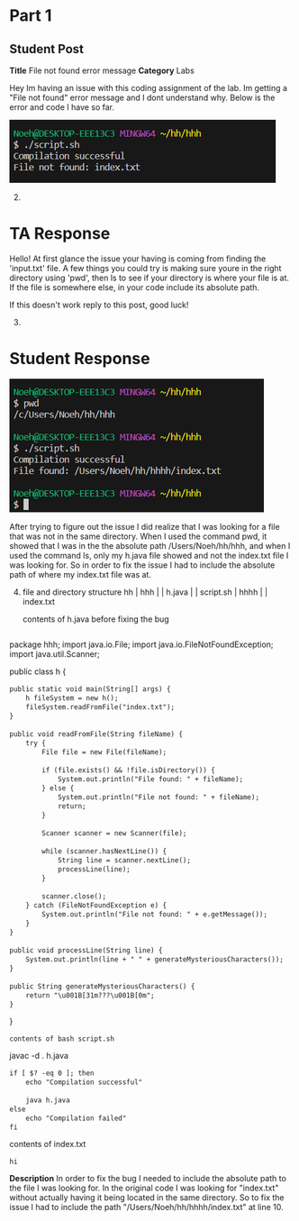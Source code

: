 # Part 1 
## Student Post
__Title__
File not found error message 
__Category__
Labs

Hey Im having an issue with this coding assignment of the lab. Im getting a "File not found" error message and I dont understand why. Below is the error and code I have so far. 



![Image](bad_code.png)



2)
# TA Response

Hello! At first glance the issue your having is coming from finding the 'input.txt' file. A few things you could try is making sure youre in the right directory using 'pwd', then ls to see if your directory is where your file is at. If the file is somewhere else, in your code include its absolute path.

If this doesn't work reply to this post, good luck! 

3)
# Student Response

![Image](good_code.png)

After trying to figure out the issue I did realize that I was looking for a file that was not in the same directory. When I used the command pwd, it showed that I was in the the absolute path /Users/Noeh/hh/hhh, and when I used the command ls, only my h.java file showed and not the index.txt file I was looking for. So in order to fix the issue I had to include the absolute path of where my index.txt file was at. 


4) file and directory structure
   hh
   |    hhh
   |    |    h.java
   |    |    script.sh
   |    hhhh
   |    |    index.txt

   contents of h.java before fixing the bug
   ```
package hhh;
import java.io.File;
import java.io.FileNotFoundException;
import java.util.Scanner;

public class h {

    public static void main(String[] args) {
        h fileSystem = new h();
        fileSystem.readFromFile("index.txt");
    }

    public void readFromFile(String fileName) {
        try {
            File file = new File(fileName);

            if (file.exists() && !file.isDirectory()) {
                System.out.println("File found: " + fileName);
            } else {
                System.out.println("File not found: " + fileName);
                return;
            }

            Scanner scanner = new Scanner(file);

            while (scanner.hasNextLine()) {
                String line = scanner.nextLine();
                processLine(line);
            }

            scanner.close();
        } catch (FileNotFoundException e) {
            System.out.println("File not found: " + e.getMessage());
        }
    }

    public void processLine(String line) {
        System.out.println(line + " " + generateMysteriousCharacters());
    }

    public String generateMysteriousCharacters() {
        return "\u001B[31m???\u001B[0m";
    }
}
```
contents of bash script.sh

```
javac -d . h.java

```
if [ $? -eq 0 ]; then
    echo "Compilation successful"

    java h.java
else
    echo "Compilation failed"
fi
```

contents of index.txt
```
hi
```
__Description__
In order to fix the bug I needed to include the absolute path to the file I was looking for. In the original code I was looking for "index.txt" without actually having it being located in the same directory. So to fix the issue I had to include the path "/Users/Noeh/hh/hhhh/index.txt" at line 10. 



